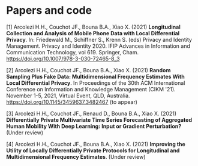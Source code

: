 # Papers and code

[1] Arcolezi H.H., Couchot JF., Bouna B.A., Xiao X. (2021) **Longitudinal Collection and Analysis of Mobile Phone Data with Local Differential Privacy**. In: Friedewald M., Schiffner S., Krenn S. (eds) Privacy and Identity Management. Privacy and Identity 2020. IFIP Advances in Information and Communication Technology, vol 619. Springer, Cham. https://doi.org/10.1007/978-3-030-72465-8_3

[2] Arcolezi H.H., Couchot JF., Bouna B.A., Xiao X. (2021) **Random Sampling Plus Fake Data: Multidimensional Frequency Estimates With Local Differential Privacy**. In Proceedings of the 30th ACM International Conference on Information and Knowledge Management (CIKM '21). November 1-5, 2021, Virtual Event, QLD, Australia. https://doi.org/10.1145/3459637.3482467 (to appear)

[3] Arcolezi H.H., Couchot JF., Renaud D., Bouna B.A., Xiao X. (2021) **Differentially Private Multivariate Time Series Forecasting of Aggregated Human Mobility With Deep Learning: Input or Gradient Perturbation?** (Under review)

[4] Arcolezi H.H., Couchot JF., Bouna B.A., Xiao X. (2021) **Improving the Utility of Locally Differentially Private Protocols for Longitudinal and Multidimensional Frequency Estimates**. (Under review)
